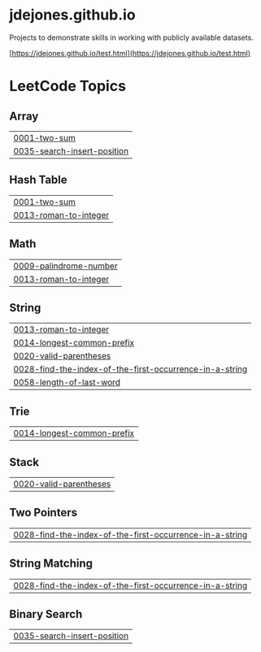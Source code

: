# jdejones.github.io
Projects to demonstrate skills in working with publicly available datasets.

[https://jdejones.github.io/test.html](https://jdejones.github.io/test.html)

<!---LeetCode Topics Start-->
# LeetCode Topics
## Array
|  |
| ------- |
| [0001-two-sum](https://github.com/jdejones/jdejones.github.io/tree/master/0001-two-sum) |
| [0035-search-insert-position](https://github.com/jdejones/jdejones.github.io/tree/master/0035-search-insert-position) |
## Hash Table
|  |
| ------- |
| [0001-two-sum](https://github.com/jdejones/jdejones.github.io/tree/master/0001-two-sum) |
| [0013-roman-to-integer](https://github.com/jdejones/jdejones.github.io/tree/master/0013-roman-to-integer) |
## Math
|  |
| ------- |
| [0009-palindrome-number](https://github.com/jdejones/jdejones.github.io/tree/master/0009-palindrome-number) |
| [0013-roman-to-integer](https://github.com/jdejones/jdejones.github.io/tree/master/0013-roman-to-integer) |
## String
|  |
| ------- |
| [0013-roman-to-integer](https://github.com/jdejones/jdejones.github.io/tree/master/0013-roman-to-integer) |
| [0014-longest-common-prefix](https://github.com/jdejones/jdejones.github.io/tree/master/0014-longest-common-prefix) |
| [0020-valid-parentheses](https://github.com/jdejones/jdejones.github.io/tree/master/0020-valid-parentheses) |
| [0028-find-the-index-of-the-first-occurrence-in-a-string](https://github.com/jdejones/jdejones.github.io/tree/master/0028-find-the-index-of-the-first-occurrence-in-a-string) |
| [0058-length-of-last-word](https://github.com/jdejones/jdejones.github.io/tree/master/0058-length-of-last-word) |
## Trie
|  |
| ------- |
| [0014-longest-common-prefix](https://github.com/jdejones/jdejones.github.io/tree/master/0014-longest-common-prefix) |
## Stack
|  |
| ------- |
| [0020-valid-parentheses](https://github.com/jdejones/jdejones.github.io/tree/master/0020-valid-parentheses) |
## Two Pointers
|  |
| ------- |
| [0028-find-the-index-of-the-first-occurrence-in-a-string](https://github.com/jdejones/jdejones.github.io/tree/master/0028-find-the-index-of-the-first-occurrence-in-a-string) |
## String Matching
|  |
| ------- |
| [0028-find-the-index-of-the-first-occurrence-in-a-string](https://github.com/jdejones/jdejones.github.io/tree/master/0028-find-the-index-of-the-first-occurrence-in-a-string) |
## Binary Search
|  |
| ------- |
| [0035-search-insert-position](https://github.com/jdejones/jdejones.github.io/tree/master/0035-search-insert-position) |
<!---LeetCode Topics End-->